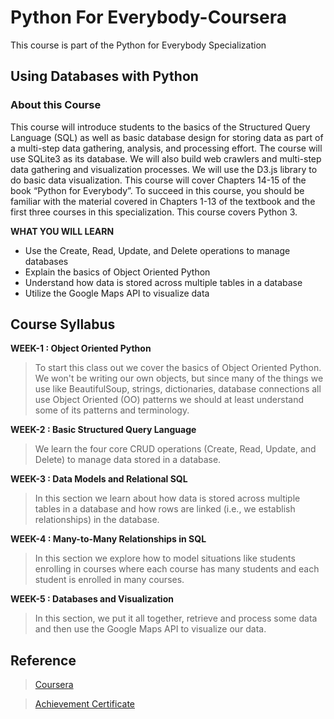 # Python For Everybody-Coursera
This course is part of the Python for Everybody Specialization

##  Using Databases with Python
 

### About this Course
This course will introduce students to the basics of the Structured Query Language (SQL) as well as basic database design for storing data as part of a multi-step data gathering, analysis, and processing effort.  The course will use SQLite3 as its database.  We will also build web crawlers and multi-step data gathering and visualization processes.  We will use the D3.js library to do basic data visualization.  This course will cover Chapters 14-15 of the book “Python for Everybody”. To succeed in this course, you should be familiar with the material covered in Chapters 1-13 of the textbook and the first three courses in this specialization. This course covers Python 3.

**WHAT YOU WILL LEARN**
* Use the Create, Read, Update, and Delete operations to manage databases
* Explain the basics of Object Oriented Python
* Understand how data is stored across multiple tables in a database
* Utilize the Google Maps API to visualize data

## Course Syllabus
**WEEK-1 : Object Oriented Python**
> To start this class out we cover the basics of Object Oriented Python. We won't be writing our own objects, but since many of the things we use like BeautifulSoup, strings, dictionaries, database connections all use Object Oriented (OO) patterns we should at least understand some of its patterns and terminology.

**WEEK-2 : Basic Structured Query Language**
> We learn the four core CRUD operations (Create, Read, Update, and Delete) to manage data stored in a database.

**WEEK-3 : Data Models and Relational SQL**
> In this section we learn about how data is stored across multiple tables in a database and how rows are linked (i.e., we establish relationships) in the database.

**WEEK-4 : Many-to-Many Relationships in SQL**
> In this section we explore how to model situations like students enrolling in courses where each course has many students and each student is enrolled in many courses.

**WEEK-5 : Databases and Visualization**
> In this section, we put it all together, retrieve and process some data and then use the Google Maps API to visualize our data.

## Reference
> [Coursera](https://www.coursera.org/learn/python-databases?specialization=python)

> [Achievement Certificate](https://github.com/Ashleshk/Python-For-Everybody-Coursera/blob/master/Course-4%20Using%20Databases%20with%20Python.pdf)

